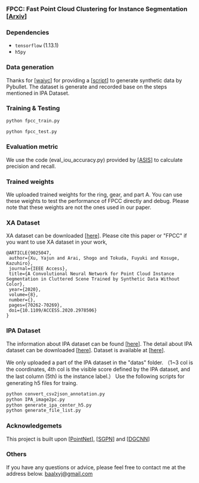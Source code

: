 ### FPCC: Fast Point Cloud Clustering for Instance Segmentation [<a href="https://arxiv.org/pdf/2012.14618.pdf">Arxiv</a>]

### Dependencies
- `tensorflow` (1.13.1)
- `h5py`
### Data generation
Thanks for [<a href="https://github.com/waiyc">waiyc</a>] for providing  a [<a href="https://github.com/waiyc/Bin-Picking-Dataset-Generation">script</a>] to generate synthetic data by Pybullet.
The dataset is generate and recorded base on the steps mentioned in IPA Dataset.

### Training & Testing 


```bash
python fpcc_train.py 
```
```bash
python fpcc_test.py
```
### Evaluation metric
We use the code (eval_iou_accuracy.py) provided by [<a href="https://github.com/WXinlong/ASIS">ASIS</a>] to calculate precision and recall.

### Trained weights
We uploaded trained weights for the ring, gear, and part A. You can use these weights to test the performance of FPCC directly and debug. 
Please note that these weights are not the ones used in our paper.

### XA Dataset 
XA dataset can be downloaded [<a href="https://drive.google.com/drive/folders/1KCDS8_ZHxav5NZKhBzgEX4srf5xg7vW0?usp=sharing">here</a>].
Please cite this paper or "FPCC" if you want to use XA dataset in your work,

	@ARTICLE{9025047,
	 author={Xu, Yajun and Arai, Shogo and Tokuda, Fuyuki and Kosuge, Kazuhiro},
	 journal={IEEE Access},
	 title={A Convolutional Neural Network for Point Cloud Instance Segmentation in Cluttered Scene Trained by Synthetic Data Without Color},
	 year={2020},
	 volume={8},
	 number={},
	 pages={70262-70269},
	 doi={10.1109/ACCESS.2020.2978506}
	}
### IPA Dataset 
The information about IPA dataset can be found [<a href="https://www.bin-picking.ai/">here</a>].
The detail about IPA dataset can be downloaded [<a href="https://arxiv.org/abs/1912.12125">here</a>].
Dataset is available at [<a href="https://owncloud.fraunhofer.de/index.php/s/AacICuOWQVWDDfP?path=%2F">here</a>].


We only uploaded a part of the IPA dataset in the "datas" folder.
（1~3 col is the coordinates, 4th col is the visible score defined by the IPA dataset, and the last column (5th) is the instance label.）
Use the following scripts for generating h5 files for traing.
```bash
python convert_csv2json_annotation.py
python IPA_image2pc.py
python generate_ipa_center_h5.py
python generate_file_list.py
```

### Acknowledgemets

This project is built upon [<a href="https://github.com/charlesq34/pointnet">PointNet</a>], [<a href="https://github.com/laughtervv/SGPN">SGPN</a>] and [<a href="https://github.com/WangYueFt/dgcnn">DGCNN</a>]

### Others
If you have any questions or advice, please feel free to contact me at the address below.
baalxyj@gmail.com
